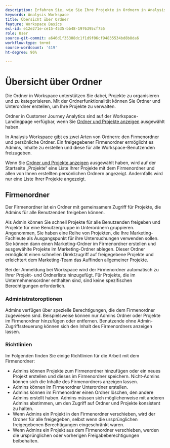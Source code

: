 ```yaml
---
description: Erfahren Sie, wie Sie Ihre Projekte in Ordnern in Analysis Workspace organisieren.
keywords: Analysis Workspace
title: Übersicht über Ordner
feature: Workspace Basics
exl-id: e12e271e-ce15-4535-bb48-1976395cf755
role: User
source-git-commit: a646d1f35308dc1f1d9f06cf94835534bd8b8da6
workflow-type: tm+mt
source-wordcount: '419'
ht-degree: 96%

---
```


# Übersicht über Ordner

Die Ordner in Workspace unterstützen Sie dabei, Projekte zu organisieren und zu kategorisieren. Mit der Ordnerfunktionalität können Sie Ordner und Unterordner erstellen, um Ihre Projekte zu verwalten.

Ordner in Customer Journey Analytics sind auf der Workspace-Landingpage verfügbar, wenn Sie [Ordner und Projekte anzeigen](../freeform-overview.md#show-selector) ausgewählt haben.

In Analysis Workspace gibt es zwei Arten von Ordnern: den Firmenordner und persönliche Ordner. Ein freigegebener Firmenordner ermöglicht es Admins, Inhalte zu erstellen und diese für alle Workspace-Benutzenden freizugeben.

Wenn Sie [Ordner und Projekte anzeigen](../freeform-overview.md#show-selector) ausgewählt haben, wird auf der Startseite „Projekte“ eine Liste Ihrer Projekte mit dem Firmenordner und allen von Ihnen erstellten persönlichen Ordnern angezeigt. Andernfalls wird nur eine Liste Ihrer Projekte angezeigt.


## Firmenordner

Der Firmenordner ist ein Ordner mit gemeinsamem Zugriff für Projekte, die Admins für alle Benutzenden freigeben können.

Als Admin können Sie schnell Projekte für alle Benutzenden freigeben und Projekte für eine Benutzergruppe in Unterordnern gruppieren. Angenommen, Sie haben eine Reihe von Projekten, die Ihre Marketing-Fachleute als Ausgangspunkt für ihre Untersuchungen verwenden sollen. Sie können dann einen Marketing-Ordner im Firmenordner erstellen und ausgewählte Projekte im Marketing-Ordner ablegen. Dieser Ordner ermöglicht einen schnellen Direktzugriff auf freigegebene Projekte und erleichtert dem Marketing-Team das Auffinden allgemeiner Projekte.

Bei der Anmeldung bei Workspace wird der Firmenordner automatisch zu Ihrer Projekt- und Ordnerliste hinzugefügt. Für Projekte, die im Unternehmensordner enthalten sind, sind keine spezifischen Berechtigungen erforderlich.

### Administratoroptionen

Admins verfügen über spezielle Berechtigungen, die dem Firmenordner zugewiesen sind. Beispielsweise können nur Admins Ordner oder Projekte im Firmenordner hinzufügen oder entfernen. Benutzende ohne Admin-Zugriffssteuerung können sich den Inhalt des Firmenordners anzeigen lassen.

<!--
![The Projects page showing the admin options.](/help/analysis-workspace/build-workspace-project/assets/admin-options.png)

Non-Admins have limited options.

![The Projects page showing the non-admin options for folders.](/help/analysis-workspace/build-workspace-project/assets/non-admin-folder-options.png)

-->

### Richtlinien

Im Folgenden finden Sie einige Richtlinien für die Arbeit mit dem Firmenordner:

- Admins können Projekte zum Firmenordner hinzufügen oder ein neues Projekt erstellen und dieses im Firmenordner speichern. Nicht-Admins können sich die Inhalte des Firmenordners anzeigen lassen.
- Admins können im Firmenordner Unterordner erstellen.
- Admins können im Firmenordner einen Ordner löschen, den andere Admins erstellt haben. Admins müssen sich möglicherweise mit anderen Admins abstimmen, um den Zugriff auf Ordner und Projekte konsistent zu halten.
- Wenn Admins ein Projekt in den Firmenordner verschieben, wird der Ordner für alle freigegeben, selbst wenn die ursprünglichen freigegebenen Berechtigungen eingeschränkt waren.
- Wenn Admins ein Projekt aus dem Firmenordner verschieben, werden die ursprünglichen oder vorherigen Freigabeberechtigungen beibehalten.
